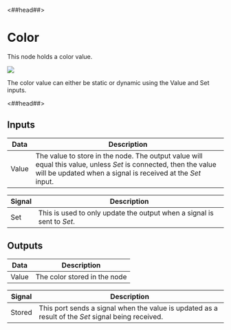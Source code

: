 <##head##>

# Color

This node holds a <span class="ndl-data">color</span> value.

<div class="ndl-image-with-background l">

![](/nodes/data/color/color_node.png)

</div>

The <span class="ndl-data">color</span> value can either be static or dynamic using the <span class="ndl-data">Value</span> and <span class="ndl-signal">Set</span> inputs.

<##head##>

## Inputs

| Data                                | Description                                                                                                                                                                     |
| ----------------------------------- | ------------------------------------------------------------------------------------------------------------------------------------------------------------------------------- |
| <span class="ndl-data">Value</span> | The value to store in the node. The output value will equal this value, unless _Set_ is connected, then the value will be updated when a signal is received at the _Set_ input. |

| Signal                              | Description                                                            |
| ----------------------------------- | ---------------------------------------------------------------------- |
| <span class="ndl-signal">Set</span> | This is used to only update the output when a signal is sent to _Set_. |

## Outputs

| Data                                | Description                  |
| ----------------------------------- | ---------------------------- |
| <span class="ndl-data">Value</span> | The color stored in the node |

| Signal                                 | Description                                                                                        |
| -------------------------------------- | -------------------------------------------------------------------------------------------------- |
| <span class="ndl-signal">Stored</span> | This port sends a signal when the value is updated as a result of the _Set_ signal being received. |

